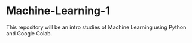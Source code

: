 # Machine-Learning-1
This repository will be an intro studies of Machine Learning using Python and Google Colab.
